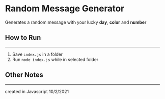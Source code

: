 # Random Message Generator
Generates a random message with your lucky **day**, **color** and **number**

## How to Run
---
1. Save ```index.js``` in a folder
2. Run ```node index.js``` while in selected folder

## Other Notes
---
created in Javascript 10/2/2021
